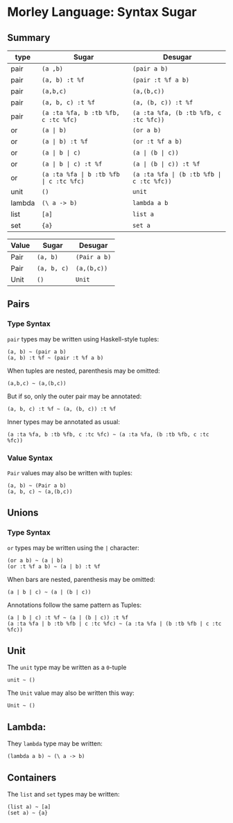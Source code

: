 <!--

© 2019 Tocqueville Group

SPDX-License-Identifier: AGPL-3.0-or-later

-->


# Morley Language: Syntax Sugar

## Summary

| type   | Sugar                                   | Desugar                                   |
|--------|-----------------------------------------|-------------------------------------------|
| pair   | `(a ,b)`                                | `(pair a b)`                              |
| pair   | `(a, b) :t %f`                          | `(pair :t %f a b)`                        |
| pair   | `(a,b,c)`                               | `(a,(b,c))`                               |
| pair   | `(a, b, c) :t %f`                       | `(a, (b, c)) :t %f`                       |
| pair   | `(a :ta %fa, b :tb %fb, c :tc %fc)`     | `(a :ta %fa, (b :tb %fb, c :tc %fc))`     |
| or     | `(a \| b)`                              | `(or a b)`                                |
| or     | `(a \| b) :t %f`                        | `(or :t %f a b)`                          |
| or     | `(a \| b \| c)`                         | `(a \| (b \| c))`                         |
| or     | `(a \| b \| c) :t %f`                   | `(a \| (b \| c)) :t %f`                   |
| or     | `(a :ta %fa \| b :tb %fb \| c :tc %fc)` | `(a :ta %fa \| (b :tb %fb \| c :tc %fc))` |
| unit   | `()`                                    | `unit`                                    |
| lambda | `(\ a -> b)`                            | `lambda a b`                              |
| list   | `[a]`                                   | `list a`                                  |
| set    | `{a}`                                   | `set a`                                   |



| Value | Sugar       | Desugar      |
|-------|-------------|--------------|
| Pair  | `(a, b)`    | `(Pair a b)` |
| Pair  | `(a, b, c)` | `(a,(b,c))`  |
| Unit  | `()`        | `Unit`       |

## Pairs

### Type Syntax
`pair` types may be written using Haskell-style tuples:

```
(a, b) ~ (pair a b)
(a, b) :t %f ~ (pair :t %f a b)
```

When tuples are nested, parenthesis may be omitted:

```
(a,b,c) ~ (a,(b,c))
```

But if so, only the outer pair may be annotated:

```
(a, b, c) :t %f ~ (a, (b, c)) :t %f
```

Inner types may be annotated as usual:

```
(a :ta %fa, b :tb %fb, c :tc %fc) ~ (a :ta %fa, (b :tb %fb, c :tc %fc))
```

### Value Syntax

`Pair` values may also be written with tuples:

```
(a, b) ~ (Pair a b)
(a, b, c) ~ (a,(b,c))
```

## Unions

### Type Syntax

`or` types may be written using the `|` character:

```
(or a b) ~ (a | b)
(or :t %f a b) ~ (a | b) :t %f
```

When bars are nested, parenthesis may be omitted:

```
(a | b | c) ~ (a | (b | c))
```

Annotations follow the same pattern as Tuples:
```
(a | b | c) :t %f ~ (a | (b | c)) :t %f
(a :ta %fa | b :tb %fb | c :tc %fc) ~ (a :ta %fa | (b :tb %fb | c :tc %fc))
```

## Unit

The `unit` type may be written as a `0`-tuple

```
unit ~ ()
```

The `Unit` value may also be written this way:

```
Unit ~ ()
```

## Lambda: 

They `lambda` type may be written:

```
(lambda a b) ~ (\ a -> b)
```

## Containers

The `list` and `set` types may be written:

```
(list a) ~ [a]
(set a) ~ {a}
```

